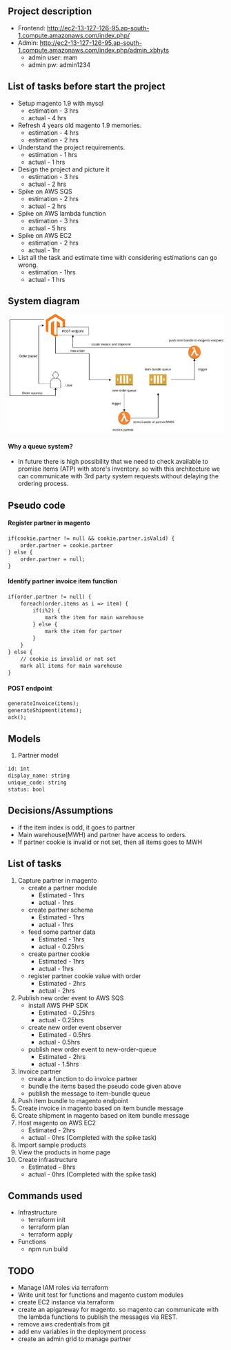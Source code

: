 ## Project description
* Frontend: http://ec2-13-127-126-95.ap-south-1.compute.amazonaws.com/index.php/
* Admin: http://ec2-13-127-126-95.ap-south-1.compute.amazonaws.com/index.php/admin_xbhyts
    * admin user: mam
    * admin pw: admin1234

## List of tasks before start the project
* Setup magento 1.9 with mysql
    * estimation - 3 hrs
    * actual - 4 hrs
* Refresh 4 years old magento 1.9 memories.
    * estimation - 4 hrs
    * estimation - 2 hrs
* Understand the project requirements.
    * estimation - 1 hrs
    * actual - 1 hrs
* Design the project and picture it
    * estimation - 3 hrs
    * actual - 2 hrs
* Spike on AWS SQS
    * estimation - 2 hrs
    * actual - 2 hrs
* Spike on AWS lambda function
    * estimation - 3 hrs
    * actual - 5 hrs
* Spike on AWS EC2
    * estimation - 2 hrs
    * actual - 1hr
* List all the task and estimate time with considering estimations can go wrong.
    * estimation - 1hrs
    * actual - 1 hrs

## System diagram
![GitHub Logo](/doc/Partner%20Invoice-Page-1.png)
#### Why a queue system?
* In future there is high possibility that we need to check available to promise items (ATP) with store's inventory. so with this architecture we can communicate with 3rd party system requests without delaying the ordering process.

## Pseudo code
#### Register partner in magento
```
if(cookie.partner != null && cookie.partner.isValid) {
    order.partner = cookie.partner
} else {
    order.partner = null;
}
```

#### Identify partner invoice item function
```
if(order.partner != null) {
    foreach(order.items as i => item) {
        if(i%2) {
            mark the item for main warehouse
        } else {
            mark the item for partner
        }
    }
} else {
    // cookie is invalid or not set
    mark all items for main warehouse
}
```

#### POST endpoint
```
generateInvoice(items);
generateShipment(items);
ack();
```

## Models
1. Partner model
```
id: int
display_name: string
unique_code: string
status: bool
```

## Decisions/Assumptions
* if the item index is odd, it goes to partner
* Main warehouse(MWH) and partner have access to orders.
* If partner cookie is invalid or not set, then all items goes to MWH

## List of tasks
1. Capture partner in magento
    * create a partner module
        * Estimated - 1hrs
        * actual - 1hrs
    * create partner schema
        * Estimated - 1hrs
        * actual - 1hrs
    * feed some partner data
        * Estimated - 1hrs
        * actual - 0.25hrs
    * create partner cookie
        * Estimated - 1hrs
        * actual - 1hrs
    * register partner cookie value with order
        * Estimated - 2hrs
        * actual - 2hrs
2. Publish new order event to AWS SQS
    * install AWS PHP SDK
        * Estimated - 0.25hrs
        * actual - 0.25hrs
    * create new order event observer
        * Estimated - 0.5hrs
        * actual - 0.5hrs
    * publish new order event to new-order-queue
        * Estimated - 2hrs
        * actual - 1.5hrs
3. Invoice partner
    * create a function to do invoice partner
    * bundle the items based the pseudo code given above
    * publish the message to item-bundle queue
4. Push item bundle to magento endpoint
5. Create invoice in magento based on item bundle message
6. Create shipment in magento based on item bundle message
7. Host magento on AWS EC2
    * Estimated - 2hrs
    * actual - 0hrs (Completed with the spike task)
8. Import sample products
9. View the products in home page
10. Create infrastructure 
    * Estimated - 8hrs
    * actual - 0hrs (Completed with the spike task)

## Commands used
* Infrastructure
    * terraform init
    * terraform plan
    * terraform apply
* Functions
    * npm run build

## TODO
* Manage IAM roles via terraform
* Write unit test for functions and magento custom modules
* create EC2 instance via terraform
* create an apigateway for magento. so magento can communicate with the lambda functions to publish the messages via REST.
* remove aws credentials from git
* add env variables in the deployment process
* create an admin grid to manage partner